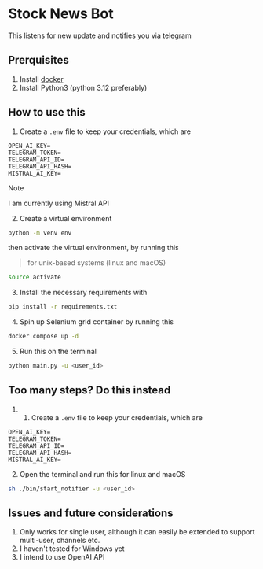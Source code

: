 # Stock News Bot
This listens for new update and notifies you via telegram


## Prerquisites
1. Install [docker](https://docs.docker.com/get-started/get-docker/)
2. Install Python3 (python 3.12 preferably)

## How to use this
1. Create a `.env` file to keep your credentials, which are
```env
OPEN_AI_KEY=
TELEGRAM_TOKEN=
TELEGRAM_API_ID=
TELEGRAM_API_HASH=
MISTRAL_AI_KEY=
```
> [!Note]
> I am currently using Mistral API

2. Create a virtual environment 
```sh
python -m venv env
```
then activate the virtual environment, by running this 
> for unix-based systems (linux and macOS)
```sh
source activate
```
3. Install the necessary requirements with
```sh
pip install -r requirements.txt
```

4. Spin up Selenium grid container by running this
```sh
docker compose up -d
```
5. Run this on the terminal
```sh
python main.py -u <user_id>
```

## Too many steps? Do this instead
1. 1. Create a `.env` file to keep your credentials, which are
```env
OPEN_AI_KEY=
TELEGRAM_TOKEN=
TELEGRAM_API_ID=
TELEGRAM_API_HASH=
MISTRAL_AI_KEY=
```
2. Open the terminal and run this for linux and macOS
```sh
sh ./bin/start_notifier -u <user_id>
```


## Issues and future considerations
1. Only works for single user, although it can easily be extended to support multi-user, channels etc.
2. I haven't tested for Windows yet
3. I intend to use OpenAI API